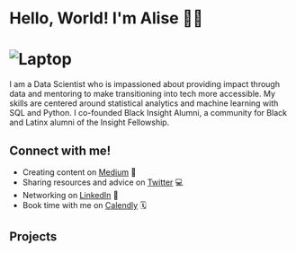# Hello, World! I'm Alise 👋🏽

# <img src="" alt="Laptop">
I am a Data Scientist who is impassioned about providing impact through data and mentoring to make transitioning into tech more accessible. My skills are centered around statistical analytics and machine learning with SQL and Python. I co-founded Black Insight Alumni, a community for Black and Latinx alumni of the Insight Fellowship. 


## Connect with me!
- Creating content on <a href="https://medium.com/@aliseramirez">Medium</a> 📝
- Sharing resources and advice on <a href="https://twitter.com/@import_alise">Twitter</a> 💻 
- Networking on <a href="https://linkedin.com/in/aliseramirez">LinkedIn</a> 💼
- Book time with me on <a href="https://calendly.com/aliseramirez/one-on-one">Calendly</a> 🗓️

## Projects


